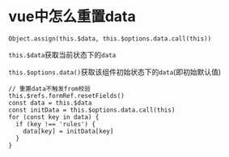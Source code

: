 # vue中怎么重置data

```vue
Object.assign(this.$data, this.$options.data.call(this))
```

`this.$data`获取当前状态下的`data`

`this.$options.data()`获取该组件初始状态下的`data`(即初始默认值)

```vue
// 重置data不触发from校验
this.$refs.formRef.resetFields()
const data = this.$data
const initData = this.$options.data.call(this)
for (const key in data) {
  if (key !== 'rules') {
    data[key] = initData[key]
  }
}
```

